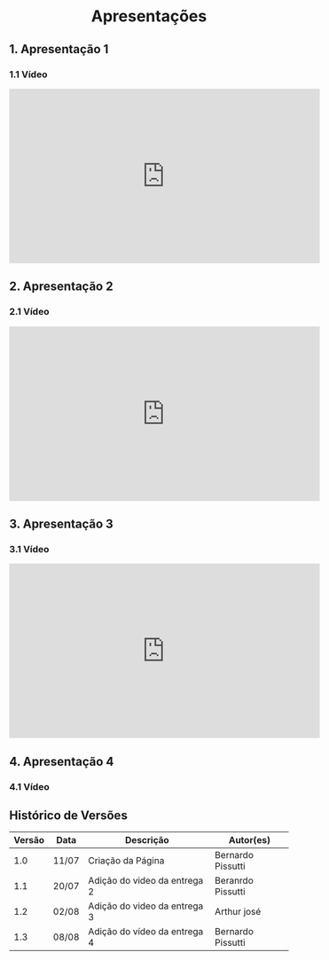 # <center> Apresentações

## 1. Apresentação 1

### 1.1 Vídeo

<iframe width="560" height="315" src="https://www.youtube.com/embed/gkZLPzIOOUM" title="YouTube video player" 
frameborder="0" allow="accelerometer; autoplay; clipboard-write; encrypted-media; gyroscope; picture-in-picture" 
allowfullscreen></iframe>

## 2. Apresentação 2

### 2.1 Vídeo

<iframe width="560" height="315" src="https://www.youtube.com/embed/cooTIAVIZUs?start=3" title="YouTube video player"
frameborder="0" allow="accelerometer; autoplay; clipboard-write; encrypted-media; gyroscope; picture-in-picture"
allowfullscreen></iframe>

## 3. Apresentação 3

### 3.1 Vídeo

<iframe width="560" height="315" src="https://www.youtube.com/embed/oDBo79jatc8" title="YouTube video player" frameborder="0" allow="accelerometer; autoplay; clipboard-write; encrypted-media; gyroscope; picture-in-picture" allowfullscreen></iframe>

## 4. Apresentação 4

### 4.1 Vídeo


## Histórico de Versões
| Versão | Data  | Descrição                    | Autor(es)         |
|--------|-------|------------------------------|-------------------|
| 1.0    | 11/07 | Criação da Página            | Bernardo Pissutti |
| 1.1    | 20/07 | Adição do video da entrega 2 | Beranrdo Pissutti |
| 1.2    | 02/08 | Adição do video da entrega 3 | Arthur josé       |
| 1.3    | 08/08 | Adição do vídeo da entrega 4 | Bernardo Pissutti |
